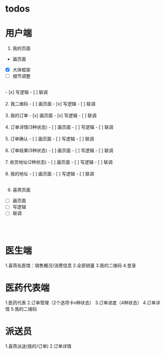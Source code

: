 # todos
# 用户端
1. 我的页面
- 画页面
- [x] 大体框架
- [ ] 细节调整
<br />
- [x] 写逻辑
- [ ] 联调

<br />
<br />
2. 我二维码
- [ ] 画页面
- [x] 写逻辑
- [ ] 联调

<br />
<br />
3. 我的订单
- [x] 画页面
- [x] 写逻辑
- [ ] 联调

<br />
<br />
4. 订单详情(3种状态)
- [ ] 画页面
- [ ] 写逻辑
- [ ] 联调

<br />
<br />
5. 订单确认
- [ ] 画页面
- [ ] 写逻辑
- [ ] 联调
<br />
<br />
6. 订单结果(3种状态)
- [ ] 画页面
- [ ] 写逻辑
- [ ] 联调
<br />
<br />
7. 收货地址(2种状态)
- [ ] 画页面
- [ ] 写逻辑
- [ ] 联调
<br />
<br />
8. 我的地址
- [ ] 画页面
- [ ] 写逻辑
- [ ] 联调
<br />
<br />

9. 喜燕页面
- [ ] 画页面
- [ ] 写逻辑
- [ ] 联调
<br />
<br />

# 医生端

1.喜燕名医馆：销售概况/消费信息
2.全部销量
3.我的二维码
4.登录

# 医药代表端
1.医药代表
2.订单管理（2个选项卡n种状态）
3.订单进度（4种状态）
4.订单详情
5.我的二维码

# 派送员
1.喜燕派送(我的/订单)
2.订单详情


